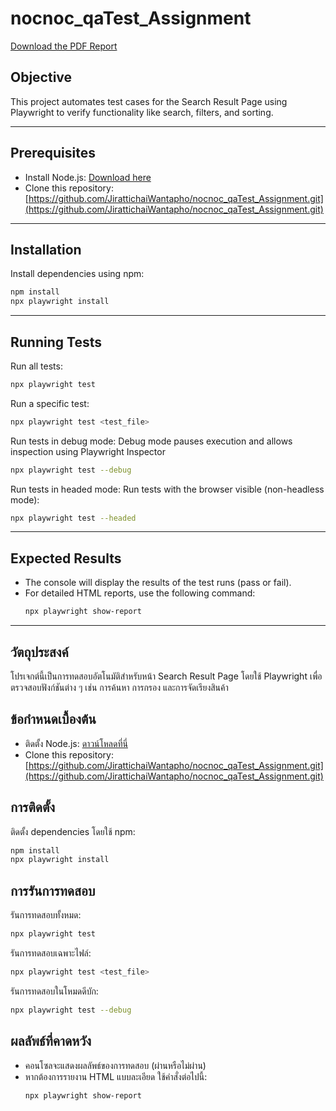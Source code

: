 # nocnoc_qaTest_Assignment
[Download the PDF Report](nocnoc_qa_report_.pdf)
## Objective
This project automates test cases for the Search Result Page using Playwright to verify functionality like search, filters, and sorting.

---

## Prerequisites
- Install Node.js: [Download here](https://nodejs.org)
- Clone this repository: [https://github.com/JirattichaiWantapho/nocnoc_qaTest_Assignment.git](https://github.com/JirattichaiWantapho/nocnoc_qaTest_Assignment.git)

---

## Installation
Install dependencies using npm:
```bash
npm install
npx playwright install
```

---

## Running Tests
Run all tests:
```bash
npx playwright test
```

Run a specific test:
```bash
npx playwright test <test_file>
```
Run tests in debug mode:
Debug mode pauses execution and allows inspection using Playwright Inspector
```bash
npx playwright test --debug
```
Run tests in headed mode:
Run tests with the browser visible (non-headless mode):
```bash
npx playwright test --headed
```
---
## Expected Results
- The console will display the results of the test runs (pass or fail).
- For detailed HTML reports, use the following command:
  ```bash
  npx playwright show-report
  ```


---
## วัตถุประสงค์
โปรเจกต์นี้เป็นการทดสอบอัตโนมัติสำหรับหน้า Search Result Page โดยใช้ Playwright เพื่อตรวจสอบฟังก์ชันต่าง ๆ เช่น การค้นหา การกรอง และการจัดเรียงสินค้า


## ข้อกำหนดเบื้องต้น
- ติดตั้ง Node.js: [ดาวน์โหลดที่นี่](https://nodejs.org)
- Clone this repository:[https://github.com/JirattichaiWantapho/nocnoc_qaTest_Assignment.git](https://github.com/JirattichaiWantapho/nocnoc_qaTest_Assignment.git)


## การติดตั้ง
ติดตั้ง dependencies โดยใช้ npm:
```bash
npm install
npx playwright install
```


## การรันการทดสอบ
รันการทดสอบทั้งหมด:
```bash
npx playwright test
```

รันการทดสอบเฉพาะไฟล์:
```bash
npx playwright test <test_file>
```
รันการทดสอบในโหมดดีบัก:
```bash
npx playwright test --debug

```
## ผลลัพธ์ที่คาดหวัง
- คอนโซลจะแสดงผลลัพธ์ของการทดสอบ (ผ่านหรือไม่ผ่าน)
- หากต้องการรายงาน HTML แบบละเอียด ใช้คำสั่งต่อไปนี้:
  ```bash
  npx playwright show-report
  ```
